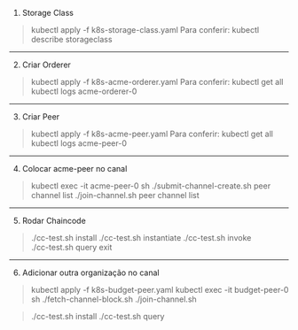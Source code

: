 
1. Storage Class

> kubectl apply -f k8s-storage-class.yaml
Para conferir:
> kubectl describe storageclass

----------------

2. Criar Orderer

> kubectl apply -f k8s-acme-orderer.yaml
Para conferir:
> kubectl get all
> kubectl logs acme-orderer-0

----------------

3. Criar Peer

> kubectl apply -f k8s-acme-peer.yaml
Para conferir:
> kubectl get all
> kubectl logs acme-peer-0

----------------

4. Colocar acme-peer no canal

> kubectl exec -it acme-peer-0 sh
> ./submit-channel-create.sh
> peer channel list 
> ./join-channel.sh
> peer channel list 

----------------

5. Rodar Chaincode

> ./cc-test.sh install
> ./cc-test.sh instantiate
> ./cc-test.sh invoke  
> ./cc-test.sh query
> exit

---------

6. Adicionar outra organização no canal

> kubectl apply -f k8s-budget-peer.yaml
> kubectl exec -it budget-peer-0 sh
> ./fetch-channel-block.sh
> ./join-channel.sh

>./cc-test.sh install
>./cc-test.sh query
